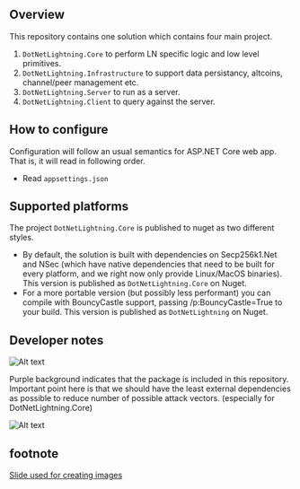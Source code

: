 ## Overview

This repository contains one solution which contains four main project.

1. `DotNetLightning.Core` to perform LN specific logic and low level primitives.
2. `DotNetLightning.Infrastructure` to support data persistancy, altcoins, channel/peer management etc.
3. `DotNetLightning.Server` to run as a server.
4. `DotNetLightning.Client` to query against the server.

## How to configure

Configuration will follow an usual semantics for ASP.NET Core web app.
That is, it will read in following order.

* Read `appsettings.json`

## Supported platforms

The project `DotNetLightning.Core` is published to nuget as two different styles.

* By default, the solution is built with dependencies on Secp256k1.Net and NSec (which have native dependencies that need to be built for every platform, and we right now only provide Linux/MacOS binaries). This version is published as `DotNetLightning.Core` on Nuget.
* For a more portable version (but possibly less performant) you can compile with BouncyCastle support, passing /p:BouncyCastle=True to your build. This version is published as `DotNetLightning` on Nuget.

## Developer notes

![Alt text](images/Package_Dependency_Graph.png?raw=true "Package dependency graph")

Purple background indicates that the package is included in this repository.
Important point here is that we should have the least external dependencies as possible to reduce number of possible
attack vectors. (especially for DotNetLightning.Core)

![Alt text](images/Architecture01.png?raw=true "Infrastructure Architecture in one image")

## footnote

[Slide used for creating images](https://docs.google.com/presentation/d/1GKByCIPef3wwM_RMGQFcdsme2dVyQWHL_kp6t67eFRw/edit?usp=sharing)
